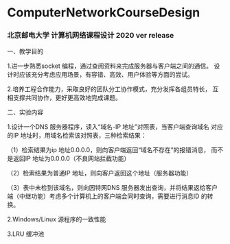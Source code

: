 # ComputerNetworkCourseDesign

### 北京邮电大学 计算机网络课程设计 2020 ver release

一、教学目的

1.进一步熟悉socket 编程，通过查阅资料来完成服务器与客户端之间的通信。
设计时应该充分考虑应用场景，有容错、高效、用户体验等方面的尝试。

2.培养工程合作能力，采取良好的团队分工协作模式，充分发挥各组员特长，
互相支撑共同协作，更好更高效地完成课题。

二、实验内容

1.设计一个DNS 服务器程序，读入“域名-IP 地址”对照表，当客户端查询域名
对应的IP 地址时，用域名检索该对照表，三种检索结果：

（1）检索结果为ip 地址0.0.0.0，则向客户端返回“域名不存在”的报错消息，
而不是返回IP 地址为0.0.0.0（不良网站拦截功能）

（2）检索结果为普通IP 地址，则向客户返回这个地址（服务器功能）

（3）表中未检到该域名，则向因特网DNS 服务器发出查询，并将结果返给客户
端（中继功能）考虑多个计算机上的客户端会同时查询，需要进行消息ID 的转
换。

2.Windows/Linux 源程序的一致性能

3.LRU 缓冲池
